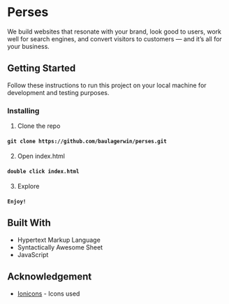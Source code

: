 # Perses

We build websites that resonate with your brand, look good to users, work well for search engines, and convert visitors to customers — and it’s all for your business.

## Getting Started

Follow these instructions to run this project on your local machine for development and testing purposes.

### Installing

1. Clone the repo

#### `git clone https://github.com/baulagerwin/perses.git`

2. Open index.html

#### `double click index.html`

3. Explore

#### `Enjoy!`

## Built With

- Hypertext Markup Language
- Syntactically Awesome Sheet
- JavaScript

## Acknowledgement

- [Ionicons](https://ionicons.com/) - Icons used

